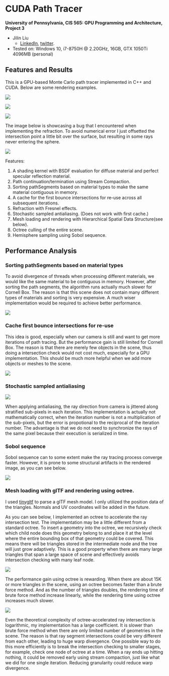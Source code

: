 CUDA Path Tracer
================

**University of Pennsylvania, CIS 565: GPU Programming and Architecture, Project 3**

* Jilin Liu
  * [LinkedIn](https://www.linkedin.com/in/jilin-liu-61b273192/), [twitter](https://twitter.com/Jilin18043110).
* Tested on: Windows 10, i7-8750H @ 2.20GHz, 16GB, GTX 1050Ti 4096MB (personal)

## Features and Results

This is a GPU-based Monte Carlo path tracer implemented in C++ and CUDA. Below are some rendering examples.

![](./img/halloween.png)

![](./img/demo1.gif)

![](./img/glass.png)

The image below is showcasing a bug that I encountered when implementing the refraction. To avoid numerical error I just offsetted the intersection point a little bit over the surface, but resulting in some rays never entering the sphere.

![](./img/Sophon.png)

Features:
1. A shading kernel with BSDF evaluation for diffuse material and perfect specular reflection material.
2. Path continuation/termination using Stream Compaction.
3. Sorting pathSegments based on material types to make the same material contiguous in memory. 
4. A cache for the first bounce intersections for re-use across all subsequent iterations.
5. Refraction with Fresnel effects.
6. Stochastic sampled antialiasing. (Does not work with first cache.)
7. Mesh loading and rendering with Hierarchical Spatial Data Structure(see below).
8. Octree culling of the entire scene.
9. Hemisphere sampling using Sobol sequence.

## Performance Analysis

### Sorting pathSegments based on material types

To avoid divergence of threads when processing different materials, we would like the same material to be contiguous in memory. However, after sorting the path segments, the algorithm runs actually much slower for Cornell Box. The reason is that this scene does not contain many different types of materials and sorting is very expensive. A much wiser implementation would be required to achieve better performance.

![](./img/materialSort.JPG)

### Cache first bounce intersections for re-use

This idea is good, especially when our camera is still and want to get more iterations of path tracing. But the performance gain is still limited for Cornell Box. The reason is that there are merely few objects in the scene, thus doing a intersection check would not cost much, especially for a GPU implementation. This should be much more helpful when we add more objects or meshes to the scene.

![](./img/cacheFirst.JPG)

### Stochastic sampled antialiasing

![](./img/antialiasing.png)

When applying antialiasing, the ray direction from camera is jittered along stratified sub-pixels in each iteration. This implementation is actually not mathematically correct, when the iteration number is not a multiplication of the sub-pixels, but the error is propotional to the reciprocal of the iteration number. The advantage is that we do not need to synchronize the rays of the same pixel because their execution is serialized in time.

### Sobol sequence

Sobol sequence can to some extent make the ray tracing process converge faster. However, it is prone to some structural artifacts in the rendered image, as you can see below.

![](./img/SobolSequence.png)

### Mesh loading with glTF and rendering using octree.

I used [tinygltf](https://github.com/syoyo/tinygltf/) to parse a glTF mesh model. I only utilized the position data of the triangles. Normals and UV coordinates will be added in the future.

As you can see below, I implemented an octree to accelerate the ray intersection test. The implementation may be a little different from a standard octree. To insert a geometry into the octree, we recursively check which child node does this geometry belong to and place it at the level where the entire bounding box of that geometry could be covered. This means there will be triangles stored in the intermediate node and the tree will just grow adaptively. This is a good property when there are many large triangles that span a large space of scene and effectively avoids intersection checking with many leaf node.

![](./img/octree1.png)

The performance gain using octree is rewarding. When there are about 15K or more triangles in the scene, using an octree becomes faster than a brute force method. And as the number of triangles doubles, the rendering time of brute force method increase linearly, while the rendering time using octree increases much slower.

![](./img/octree2.png)

Even the theoretical complexity of octree-accelerated ray intersection is logarithmic, my implementation has a large coefficient. It is slower than brute force method when there are only limited number of geometries in the scene. The reason is that ray segment intersections could be very different from each other, leading to huge warp divergence. One possible way to do this more efficiently is to break the intersection checking to smaller stages, for example, check one node of octree at a time. When a ray ends up hitting nothing, it could be removed early using stream compaction, just like what we did for one single iteration. Reducing granularity could reduce warp divergence.
